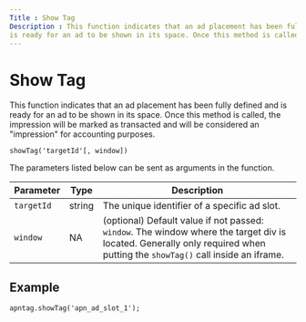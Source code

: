 ```yaml
---
Title : Show Tag
Description : This function indicates that an ad placement has been fully defined and
is ready for an ad to be shown in its space. Once this method is called,
---
```



# Show Tag





This function indicates that an ad placement has been fully defined and
is ready for an ad to be shown in its space. Once this method is called,
the impression will be marked as transacted and will be considered an
"impression" for accounting purposes.

``` pre
showTag('targetId'[, window])
```

The parameters listed below can be sent as arguments in the function.

<table class="table">
<thead class="thead">
<tr class="header row">
<th id="ID-00001d3d__entry__1" class="entry">Parameter</th>
<th id="ID-00001d3d__entry__2" class="entry">Type</th>
<th id="ID-00001d3d__entry__3" class="entry">Description</th>
</tr>
</thead>
<tbody class="tbody">
<tr class="odd row">
<td class="entry" headers="ID-00001d3d__entry__1"><code
class="ph codeph">targetId</code></td>
<td class="entry" headers="ID-00001d3d__entry__2">string</td>
<td class="entry" headers="ID-00001d3d__entry__3">The unique identifier
of a specific ad slot.</td>
</tr>
<tr class="even row">
<td class="entry" headers="ID-00001d3d__entry__1"><code
class="ph codeph">window</code></td>
<td class="entry" headers="ID-00001d3d__entry__2">NA</td>
<td class="entry" headers="ID-00001d3d__entry__3">(optional) Default
value if not passed: <code class="ph codeph">window</code>. The window
where the target div is located. Generally only required when putting
the <code class="ph codeph">showTag()</code> call inside an iframe.</td>
</tr>
</tbody>
</table>





## Example

``` pre
apntag.showTag('apn_ad_slot_1');
```






